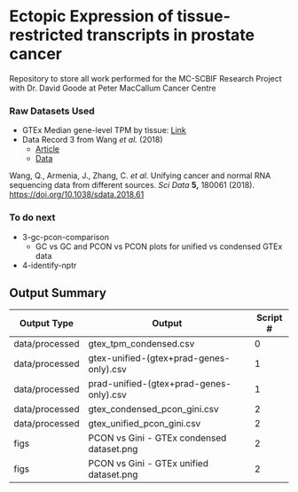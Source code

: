 # Ectopic Expression of tissue-restricted transcripts in prostate cancer
Repository to store all work performed for the MC-SCBIF Research Project with Dr. David Goode at Peter MacCallum Cancer Centre

### Raw Datasets Used
- GTEx Median gene-level TPM by tissue: [Link](https://www.gtexportal.org/home/datasets)
- Data Record 3 from Wang *et al.* (2018)
  - [Article](https://www.nature.com/articles/sdata201861)
  - [Data](https://figshare.com/articles/dataset/Data_record_3/5330593)
  
Wang, Q., Armenia, J., Zhang, C. *et al.* Unifying cancer and normal RNA sequencing data from different sources. *Sci Data* **5,** 180061 (2018). https://doi.org/10.1038/sdata.2018.61

### To do next
- 3-gc-pcon-comparison
  - GC vs GC and PCON vs PCON plots for unified vs condensed GTEx data
- 4-identify-nptr

## Output Summary

| **Output Type** | **Output**                                | **Script #** |
|-----------------|-------------------------------------------|--------------|
| data/processed  | gtex_tpm_condensed.csv                    | 0            |
| data/processed  | gtex-unified-(gtex+prad-genes-only).csv   | 1            |
| data/processed  | prad-unified-(gtex+prad-genes-only).csv   | 1            |
| data/processed  | gtex_condensed_pcon_gini.csv              | 2            |
| data/processed  | gtex_unified_pcon_gini.csv                | 2            |
| figs            | PCON vs Gini - GTEx condensed dataset.png | 2            |
| figs            | PCON vs Gini - GTEx unified dataset.png   | 2            |